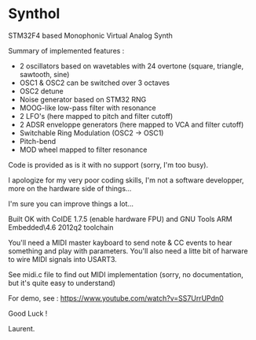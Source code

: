 Synthol
=======

STM32F4 based Monophonic Virtual Analog Synth

Summary of implemented features :

- 2 oscillators based on wavetables with 24 overtone (square, triangle, sawtooth, sine)
- OSC1 & OSC2 can be switched over 3 octaves
- OSC2 detune
- Noise generator based on STM32 RNG
- MOOG-like low-pass filter with resonance
- 2 LFO's (here mapped to pitch and filter cutoff)
- 2 ADSR enveloppe generators (here mapped to VCA and filter cutoff)
- Switchable Ring Modulation (OSC2 -> OSC1)
- Pitch-bend
- MOD wheel mapped to filter resonance

Code is provided as is it with no support (sorry, I'm too busy).

I apologize for my very poor coding skills, I'm not a software developper, more on the hardware side of things...

I'm sure you can improve things a lot...

Built OK with CoIDE 1.7.5 (enable hardware FPU) and GNU Tools ARM Embedded\4.6 2012q2 toolchain

You'll need a MIDI master kayboard to send note & CC events to hear something and play with parameters. You'll also need 
a litte bit of harware to wire MIDI signals into USART3.

See midi.c file to find out MIDI implementation (sorry, no documentation, but it's quite easy to understand)

For demo, see : https://www.youtube.com/watch?v=SS7UrrUPdn0

Good Luck !

Laurent.




